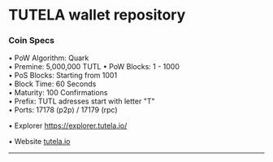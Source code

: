 TUTELA wallet repository
=====================================

### Coin Specs

• PoW Algorithm: Quark  
• Premine: 5,000,000 TUTL
• PoW Blocks: 1 - 1000  
• PoS Blocks: Starting from 1001  
• Block Time: 60 Seconds    
• Maturity: 100 Confirmations  
• Prefix: TUTL adresses start with letter "T"  
• Ports: 17178 (p2p) / 17179 (rpc)

• Explorer https://explorer.tutela.io/

• Website [tutela.io](https://tutela.io/)

---
